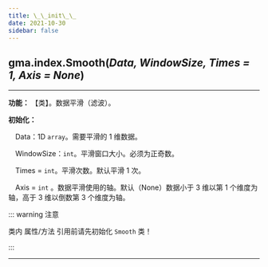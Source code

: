 ```yaml
---
title: \_\_init\_\_
date: 2021-10-30
sidebar: false
---
```


## gma.index.**Smooth**(*Data, WindowSize, Times = 1, Axis = None*)

---

**功能：** 【类】。数据平滑（滤波）。

**初始化：**

&emsp;Data：1D `array`。需要平滑的 1 维数据。

&emsp;WindowSize：`int`。平滑窗口大小。必须为正奇数。

&emsp;Times = `int`。平滑次数。默认平滑 1 次。

&emsp;Axis = `int` <Badge text="1.0.8 +"/> 。数据平滑使用的轴。默认（None）数据小于 3 维以第 1 个维度为轴，高于 3 维以倒数第 3 个维度为轴。

::: warning 注意

类内 属性/方法 引用前请先初始化 `Smooth` 类！

::: 

---
